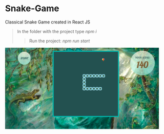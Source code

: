 # Snake-Game

Classical Snake Game created in React JS

> In the folder with the project type *npm i*
> >Run the project: *npm run start*

![illustration for the project](https://github.com/ElenaSinko/Snake-Game/blob/master/snake-game/src/img/page-examples/game-page.png)


